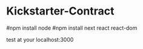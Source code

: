# Kickstarter-Contract
#npm install node
#npm install next react react-dom

test at your localhost:3000

